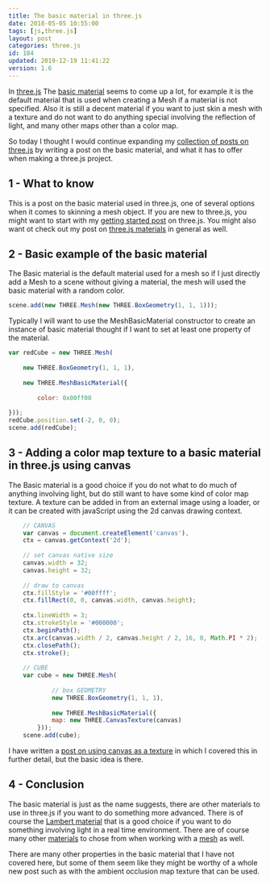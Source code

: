 ```yaml
---
title: The basic material in three.js
date: 2018-05-05 10:55:00
tags: [js,three.js]
layout: post
categories: three.js
id: 184
updated: 2019-12-19 11:41:22
version: 1.6
---
```


In [three.js](https://threejs.org/) The [basic material](https://threejs.org/docs/index.html#api/materials/MeshBasicMaterial) seems to come up a lot, for example it is the default material that is used when creating a Mesh if a material is not specified. Also it is still a decent material if you want to just skin a mesh with a texture and do not want to do anything special involving the reflection of light, and many other maps other than a color map. 

So today I thought I would continue expanding my [collection of posts on three.js](/categories/three-js/) by writing a post on the basic material, and what it has to offer when making a three.js project.

<!-- more -->

## 1 - What to know

This is a post on the basic material used in three.js, one of several options when it comes to skinning a mesh object. If you are new to three.js, you might want to start with my [getting started post](/2018/04/04/threejs-getting-started/) on three.js. You might also want ot check out my post on [three.js materials](/2018/04/30/threejs-materials/) in general as well.

## 2 - Basic example of the basic material

The Basic material is the default material used for a mesh so if I just directly add a Mesh to a scene without giving a material, the  mesh will used the basic material with a random color.

```js
scene.add(new THREE.Mesh(new THREE.BoxGeometry(1, 1, 1)));
```

Typically I will want to use the MeshBasicMaterial constructor to create an instance of basic material thought if I want to set at least one property of the material.

```js
var redCube = new THREE.Mesh(
 
    new THREE.BoxGeometry(1, 1, 1),
 
    new THREE.MeshBasicMaterial({
 
        color: 0x00ff00
 
}));
redCube.position.set(-2, 0, 0);
scene.add(redCube);
```

## 3 - Adding a color map texture to a basic material in three.js using canvas

The Basic material is a good choice if you do not what to do much of anything involving light, but do still want to have some kind of color map texture. A texture can be added in from an external image using a loader, or it can be created with javaScript using the 2d canvas drawing context.

```js
    // CANVAS
    var canvas = document.createElement('canvas'),
    ctx = canvas.getContext('2d');
 
    // set canvas native size
    canvas.width = 32;
    canvas.height = 32;
 
    // draw to canvas
    ctx.fillStyle = '#00ffff';
    ctx.fillRect(0, 0, canvas.width, canvas.height);
 
    ctx.lineWidth = 3;
    ctx.strokeStyle = '#000000';
    ctx.beginPath();
    ctx.arc(canvas.width / 2, canvas.height / 2, 16, 0, Math.PI * 2);
    ctx.closePath();
    ctx.stroke();
 
    // CUBE
    var cube = new THREE.Mesh(
 
            // box GEOMETRY
            new THREE.BoxGeometry(1, 1, 1),
 
            new THREE.MeshBasicMaterial({
            map: new THREE.CanvasTexture(canvas)
        }));
    scene.add(cube);
```

I have written a [post on using canvas as a texture]( /2018/04/17/threejs-canvas-texture/) in which I covered this in further detail, but the basic idea is there.

## 4 - Conclusion

The basic material is just as the name suggests, there are other materials to use in three.js if you want to do something more advanced. There is of course the [Lambert material](/2018/04/08/threejs-lambert-material/) that is a good choice if you want to do something involving light in a real time environment. There are of course many other [materials](/2018/04/30/threejs-materials/) to chose from when working with a [mesh](/2018/05/04/threejs-mesh/) as well. 

There are many other properties in the basic material that I have not covered here, but some of them seem like they might be worthy of a whole new post such as with the ambient occlusion map texture that can be used.
